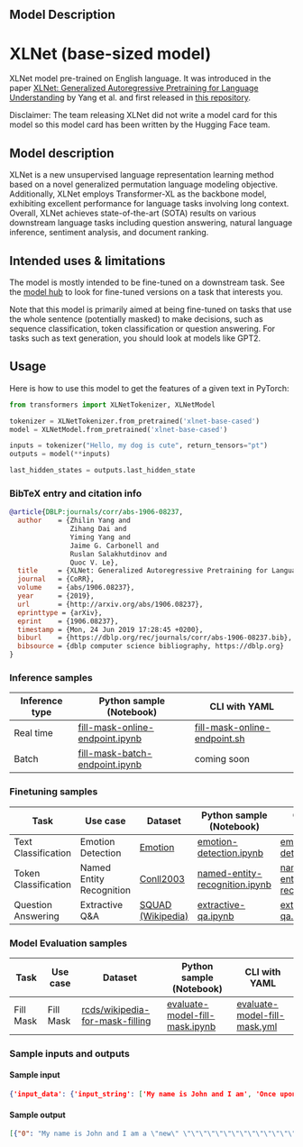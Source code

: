 ## Model Description

# XLNet (base-sized model) 

XLNet model pre-trained on English language. It was introduced in the paper [XLNet: Generalized Autoregressive Pretraining for Language Understanding](https://arxiv.org/abs/1906.08237) by Yang et al. and first released in [this repository](https://github.com/zihangdai/xlnet/). 

Disclaimer: The team releasing XLNet did not write a model card for this model so this model card has been written by the Hugging Face team.

## Model description

XLNet is a new unsupervised language representation learning method based on a novel generalized permutation language modeling objective. Additionally, XLNet employs Transformer-XL as the backbone model, exhibiting excellent performance for language tasks involving long context. Overall, XLNet achieves state-of-the-art (SOTA) results on various downstream language tasks including question answering, natural language inference, sentiment analysis, and document ranking.

## Intended uses & limitations

The model is mostly intended to be fine-tuned on a downstream task. See the [model hub](https://huggingface.co/models?search=xlnet) to look for fine-tuned versions on a task that interests you.

Note that this model is primarily aimed at being fine-tuned on tasks that use the whole sentence (potentially masked) to make decisions, such as sequence classification, token classification or question answering. For tasks such as text generation, you should look at models like GPT2.

## Usage

Here is how to use this model to get the features of a given text in PyTorch:

```python
from transformers import XLNetTokenizer, XLNetModel

tokenizer = XLNetTokenizer.from_pretrained('xlnet-base-cased')
model = XLNetModel.from_pretrained('xlnet-base-cased')

inputs = tokenizer("Hello, my dog is cute", return_tensors="pt")
outputs = model(**inputs)

last_hidden_states = outputs.last_hidden_state
```

### BibTeX entry and citation info

```bibtex
@article{DBLP:journals/corr/abs-1906-08237,
  author    = {Zhilin Yang and
               Zihang Dai and
               Yiming Yang and
               Jaime G. Carbonell and
               Ruslan Salakhutdinov and
               Quoc V. Le},
  title     = {XLNet: Generalized Autoregressive Pretraining for Language Understanding},
  journal   = {CoRR},
  volume    = {abs/1906.08237},
  year      = {2019},
  url       = {http://arxiv.org/abs/1906.08237},
  eprinttype = {arXiv},
  eprint    = {1906.08237},
  timestamp = {Mon, 24 Jun 2019 17:28:45 +0200},
  biburl    = {https://dblp.org/rec/journals/corr/abs-1906-08237.bib},
  bibsource = {dblp computer science bibliography, https://dblp.org}
}
```


### Inference samples

Inference type|Python sample (Notebook)|CLI with YAML
|--|--|--|
Real time|[fill-mask-online-endpoint.ipynb](https://aka.ms/azureml-infer-online-sdk-fill-mask)|[fill-mask-online-endpoint.sh](https://aka.ms/azureml-infer-online-cli-fill-mask)
Batch |[fill-mask-batch-endpoint.ipynb](https://aka.ms/azureml-infer-batch-sdk-fill-mask)|coming soon

### Finetuning samples

Task|Use case|Dataset|Python sample (Notebook)|CLI with YAML
|--|--|--|--|--|
Text Classification|Emotion Detection|[Emotion](https://huggingface.co/datasets/dair-ai/emotion)|[emotion-detection.ipynb](https://aka.ms/azureml-ft-sdk-emotion-detection)|[emotion-detection.sh](https://aka.ms/azureml-ft-cli-emotion-detection)
Token Classification|Named Entity Recognition|[Conll2003](https://huggingface.co/datasets/conll2003)|[named-entity-recognition.ipynb](https://aka.ms/azureml-ft-sdk-token-classification)|[named-entity-recognition.sh](https://aka.ms/azureml-ft-cli-token-classification)
Question Answering|Extractive Q&A|[SQUAD (Wikipedia)](https://huggingface.co/datasets/squad)|[extractive-qa.ipynb](https://aka.ms/azureml-ft-sdk-extractive-qa)|[extractive-qa.sh](https://aka.ms/azureml-ft-cli-extractive-qa)

### Model Evaluation samples

Task | Use case | Dataset | Python sample (Notebook) | CLI with YAML
|--|--|--|--|--|
Fill Mask|Fill Mask|[rcds/wikipedia-for-mask-filling](https://huggingface.co/datasets/rcds/wikipedia-for-mask-filling)|[evaluate-model-fill-mask.ipynb](https://aka.ms/azureml-eval-sdk-fill-mask/)|[evaluate-model-fill-mask.yml](https://aka.ms/azureml-eval-cli-fill-mask/)

### Sample inputs and outputs

#### Sample input
```json
{'input_data': {'input_string': ['My name is John and I am', 'Once upon a time,'], 'parameters': {'max_new_tokens': 100, 'do_sample': True, 'temperature': 0.5, 'top_p': 0.5}}}
```

#### Sample output
```json
[{"0": "My name is John and I am a \"new\" \"\"\"\"\"\"\"\"\"\"\"\"\"\"\"\"\"\"\"\"\"\"\"\"\"\"\"\"\"\"\"\"\"\"\"\"\"\"\"\"\"\"\"\"\"\"\"\"\"\"\"\"\"\"\"\"\"\"\"\"\"\"\"\"\"\"\"\"\"\"\"\"\"\"\"\"\"\"\"\"\"\"\"\"\"\"\"\"\"\"\"\"\"\""}, {"0": "Once upon a time, a man called Rasputin was a priest. He was a priest of the Church of the Holy Trinity. He was a priest of the Holy Trinity. He was a priest of the Holy Trinity. He was a priest of the Holy Trinity. He was a priest of the Holy Trinity. He was a priest of the Holy Trinity. He was a priest of the Holy Trinity. He was a priest of the Holy Trinity. He was a priest of the Holy Trinity. He was a priest of the"}]
```
